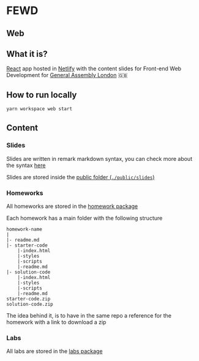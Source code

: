 # FEWD

## Web

## What it is?

[React][react] app hosted in [Netlify][netlify] with the content slides for Front-end Web Development for [General Assembly London][ga] 🇬🇧

## How to run locally

```sh
yarn workspace web start
```

## Content

### Slides

Slides are written in remark markdown syntax, you can check more about the syntax [here][remark-syntax]

Slides are stored inside the [public folder (`./public/slides`)](./public/slides/readme.md)

### Homeworks

All homeworks are stored in the [homework package](../homeworks/readme.md)

Each homework has a main folder with the following structure

```text
homework-name
|
|- readme.md
|- starter-code
    |-index.html
    |-styles
    |-scripts
    |-readme.md
|- solution-code
    |-index.html
    |-styles
    |-scripts
    |-readme.md
starter-code.zip
solution-code.zip
```

The idea behind it, is to have in the same repo a reference for the homework with a link to download a zip

### Labs

All labs are stored in the [labs package](../labs/readme.md)

[react]: https://reactjs.org/
[netlify]: https://www.netlify.com/
[ga]: https://generalassemb.ly/locations/london
[gh-actions]: https://github.com/features/actions
[remark]: https://github.com/gnab/remark/
[remark-syntax]: https://github.com/gnab/remark/wiki/Markdown
[git-tag]: https://git-scm.com/book/en/v2/Git-Basics-Tagging
[site]: https://fewd.pataruco.dev/
